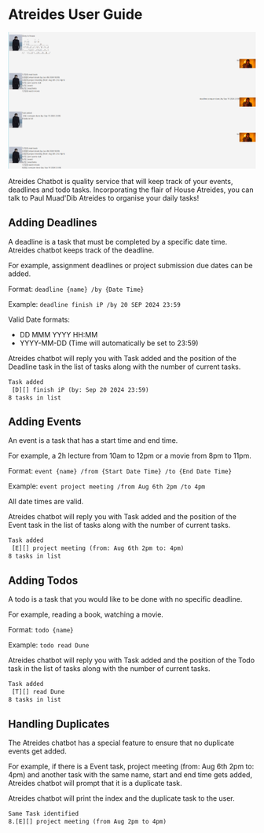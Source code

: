 # Atreides User Guide

![Screenshot of Atreides Chatbot](/docs/Ui.png)


Atreides Chatbot is quality service that will keep track of your events, deadlines and todo tasks. 
Incorporating the flair of House Atreides, you can talk to Paul Muad'Dib Atreides to organise your daily tasks!

## Adding Deadlines

A deadline is a task that must be completed by a specific date time. Atreides chatbot keeps track of the deadline. 

For example, assignment deadlines or project submission due dates can be added. 

Format: `deadline {name} /by {Date Time}`

Example: `deadline finish iP /by 20 SEP 2024 23:59`

Valid Date formats: 
- DD MMM YYYY HH:MM
- YYYY-MM-DD (Time will automatically be set to 23:59)


Atreides chatbot will reply you with Task added and the position of the Deadline task in the list of tasks along with the number of current tasks. 

```
Task added
 [D][] finish iP (by: Sep 20 2024 23:59)
8 tasks in list
```

## Adding Events
An event is a task that has a start time and end time. 

For example, a 2h lecture from 10am to 12pm or a movie from 8pm to 11pm. 

Format: `event {name} /from {Start Date Time} /to {End Date Time}`

Example: `event project meeting /from Aug 6th 2pm /to 4pm`

All date times are valid.

Atreides chatbot will reply you with Task added and the position of the Event task in the list of tasks along with the number of current tasks.

```
Task added
 [E][] project meeting (from: Aug 6th 2pm to: 4pm)
8 tasks in list
```

## Adding Todos

A todo is a task that you would like to be done with no specific deadline.

For example, reading a book, watching a movie.

Format: `todo {name}`

Example: `todo read Dune`

Atreides chatbot will reply you with Task added and the position of the Todo task in the list of tasks along with the number of current tasks.

```
Task added
 [T][] read Dune
8 tasks in list
```

## Handling Duplicates
The Atreides chatbot has a special feature to ensure that no duplicate events get added. 

For example, if there is a Event task, project meeting (from: Aug 6th 2pm to: 4pm) and another task with the same name, start and end time gets added, Atreides chatbot will prompt that it is a duplicate task.

Atreides chatbot will print the index and the duplicate task to the user.

```
Same Task identified 
8.[E][] project meeting (from Aug 2pm to 4pm)
```